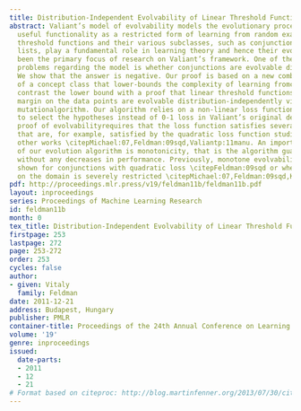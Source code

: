```yaml
---
title: Distribution-Independent Evolvability of Linear Threshold Functions
abstract: Valiant’s model of evolvability models the evolutionary process of acquiring
  useful functionality as a restricted form of learning from random examples \citepValiant:09.Linear
  threshold functions and their various subclasses, such as conjunctions and decision
  lists, play a fundamental role in learning theory and hence their evolvabilityhas
  been the primary focus of research on Valiant’s framework. One of the main open
  problems regarding the model is whether conjunctions are evolvable distribution-independently\citepFeldmanValiant:08colt.
  We show that the answer is negative. Our proof is based on a new combinatorial parameter
  of a concept class that lower-bounds the complexity of learning fromcorrelations.We
  contrast the lower bound with a proof that linear threshold functions having a non-negligible
  margin on the data points are evolvable distribution-independently via a simple
  mutationalgorithm. Our algorithm relies on a non-linear loss function being used
  to select the hypotheses instead of 0-1 loss in Valiant’s original definition. The
  proof of evolvabilityrequires that the loss function satisfies several mild conditions
  that are, for example, satisfied by the quadratic loss function studied in several
  other works \citepMichael:07,Feldman:09sqd,Valiantp:11manu. An important property
  of our evolution algorithm is monotonicity, that is the algorithm guaranteesevolvability
  without any decreases in performance. Previously, monotone evolvability was only
  shown for conjunctions with quadratic loss \citepFeldman:09sqd or when the distribution
  on the domain is severely restricted \citepMichael:07,Feldman:09sqd,KanadeVV:10.
pdf: http://proceedings.mlr.press/v19/feldman11b/feldman11b.pdf
layout: inproceedings
series: Proceedings of Machine Learning Research
id: feldman11b
month: 0
tex_title: Distribution-Independent Evolvability of Linear Threshold Functions
firstpage: 253
lastpage: 272
page: 253-272
order: 253
cycles: false
author:
- given: Vitaly
  family: Feldman
date: 2011-12-21
address: Budapest, Hungary
publisher: PMLR
container-title: Proceedings of the 24th Annual Conference on Learning Theory
volume: '19'
genre: inproceedings
issued:
  date-parts:
  - 2011
  - 12
  - 21
# Format based on citeproc: http://blog.martinfenner.org/2013/07/30/citeproc-yaml-for-bibliographies/
---
```

